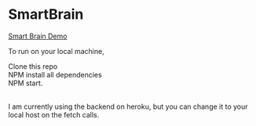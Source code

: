 # SmartBrain

<a href='smart-brainz.surge.sh'> Smart Brain Demo </a>

To run on your local machine,

Clone this repo <br>
NPM install all dependencies <br>
NPM start.

<br>
I am currently using the backend on heroku, but you can change it to your local host on the fetch calls.
